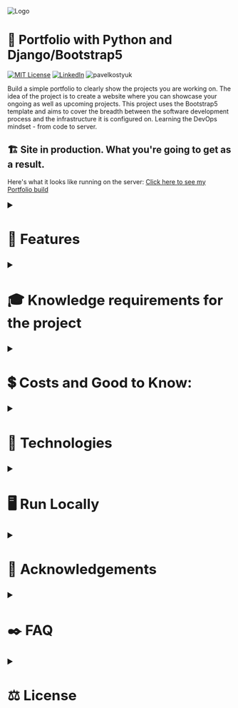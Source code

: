 
![Logo](https://www.mattlayman.com/img/python-django.png)

# 🚀 Portfolio with Python and Django/Bootstrap5

[![MIT License](https://img.shields.io/badge/License-MIT-green.svg)](https://choosealicense.com/licenses/mit/) [![LinkedIn](https://img.shields.io/badge/LinkedIn-Profile-blue)](https://www.linkedin.com/in/pavel-kostyuk-710a521b8/) ![pavelkostyuk](https://komarev.com/ghpvc/?username=pavelkostyuk\&label=Repository%20views\&color=0e75b6\&style=flat)

Build a simple portfolio to clearly show the projects you are working on. The idea of the project is to create a website where you can showcase your ongoing as well as upcoming projects. This project uses the Bootstrap5 template and aims to cover the breadth between the software development process and the infrastructure it is configured on. Learning the DevOps mindset - from code to server.

## 🏗️ Site in production. What you're going to get as a result.

Here's what it looks like running on the server: [Click here to see my Portfolio build](https://www.pavel-kostyuk-portfolio.tech/)

<details>

<summary style="font-size: 1.5em;"><h2> 🍭 Features</summary>

* This website is adaptive to screen size and works well on both mobile and desktop.
* You will be able to show a picture of yourself and write a short text about yourself on the home page.
* You will be able to showcase your projects on the "home" page.
* The site has a navigation header, and newly added projects will be displayed there too.
* You will be able to write and edit your blog posts in the admin panel with simple editing.
* You will be able to attach images, videos, and links in your posts.
* You will be able to create a separate contact page with your credentials.
* The website has functionality to upload images to the server and can use embedded video links.
* The website adds new projects in descending order from oldest to newest.
* You can customize the website as you want and use other different elements offered by Bootstrap 5.

</details>

<details>

<summary style="font-size: 1.5em;"><h2>🎓 Knowledge requirements for the project</summary>

* Basic Python
* Basic Django
* Basic Linux server (Ubuntu)
* Basic understanding and experience working with GIT/GitHub (version control)
* Basic understanding of Cloud infrastructure
* Basic understanding of databases/SQL (even if you will not need to manually create the database and work with database design, you will need to have "a picture in your head" of how it works in the background because the project uses two databases SQL lite and PostgreSQL one for local development and the other is used on the server side in production).
* Basic understanding of network (HTTP/HTTPS; ports 80, 443, port redirecting, TSL, SSL, SSH)
* Basic understanding of the software development process.

</details>

<details>

<summary style="font-size: 1.5em;"><h2>💲 Costs and Good to Know:</summary>

Additional costs include: purchasing a domain name, SSL certificate and using Cloud Infrastructure. To launch the application you will need to register with one of the following Cloud providers or another. I used DigitalOcean (see link below).

* Domain names are relatively cheap if they are .se or .eu. The price goes up for .com .tech and .co but we're talking about a few hundred SEK at most.
* SSL certificates are something you can save on as instead of buying one, you can configure one from Let'sEncrypt on the server side with automatic updates (their certificates are valid for three months)
* Cloud Infrastructure or rather the resources that will be needed are minimal. Of course you can register with one of the big companies that offer Cloud solutions - Azure, AWS, Google and pay for what you use but as a student you can use discounts that go along with GitHub's "bundle" for students.
* [Azure offers $100 for students where you can test their services and use a whole range of different services for free for 12 months](https://azure.microsoft.com/en-us/free/students/)
* [AWS has a so-called Free Tier that you can use during the first 12 months](https://aws.amazon.com/free/?all-free-tier.sort-by=item.additionalFields.SortRank\&all-free-tier.sort-order=asc\&awsf.Free%20Tier%20Types=\*all\&awsf.Free%20Tier%20Categories=\*all)
* [Google Cloud has a program for students as well but I haven't explored it](https://cloud.google.com/edu/students)
* [DigitalOcean offers $200 for students to use over a year. Click and see their offer here](https://www.digitalocean.com/github-students)

</details>

<details>

<summary style="font-size: 1.5em;"><h2>🔬 Technologies</summary>

* Bootstrap 5/ HTML/ CSS/ Javascript
* Python 3.11.0
* Django 4.2
* django-ckeditor 6.5.1
* gunicorn 19.9.0
* whitenoise 6.4.0
* Pillow 9.5.0

</details>

<details>

<summary style="font-size: 1.5em;"><h2> 🖥️ Run Locally</summary>

❗Use CMD

Clone the project

```cmd
git clone https://github.com/PavelKostyuk/Portfolio_Projekt.git
```

Go to the project directory

```cmd
cd Portfolio_Projekt\Portfolio
```

Create Virtual Env

```cmd
virtualenv env 
```

Activate Virtual env

```cmd
cd env\scripts & activate  
```

Navigate back to right project directory to install dependencies

```cmd
   cd ..\.. 
```

Install dependencies

```cmd
pip install -r requirements.txt
```

Makemigrations and migrate to create DB (SQLlite)

```cmd
python manage.py makemigrations && python manage.py migrate
```

Collect static files

```cmd
python manage.py collectstatic
```

Create user for admin panel

```cmd
python manage.py createsuperuser
```

* Note: No need for email. Create something simple like "admin" with password "abc123"

Run the server

```cmd
python manage.py runserver
```

* Browse to http://127.0.0.1:8000/admin on your local machine and login
* Press "Project" and create your first project.

Stop running server

```cmd
PRESS CTRL+C 
```

</details>

<details>

<summary style="font-size: 1.5em;"><h2> 📖 Acknowledgements</summary>

Here are some resources I have used to make this project possible. I encourage you to use them to accomplish your project successfully.

* [Bootstrap5 Album-theme](https://getbootstrap.com/docs/5.3/examples/album/)
* [Quickstart: Deploy a Python (Django or Flask) web app to Azure App Service](https://learn.microsoft.com/en-us/azure/app-service/quickstart-python?tabs=flask%2Cwindows%2Cazure-cli%2Cvscode-deploy%2Cdeploy-instructions-azportal%2Cterminal-bash%2Cdeploy-instructions-zip-azcli)
* [Django 4 - Build Portfolio Project with Bootstrap 5 (2023) - Udemy.](https://www.udemy.com/course/django-3-build-portfolio-project-with-django-from-scratch/)
* [Python Django Dev To Deployment (2023) - Udemy.](https://www.udemy.com/course/python-django-dev-to-deployment/)
* [Deploy Django on Linux - Udemy.](https://www.udemy.com/course/deploy-django-on-linux/)
* [How-do-i-install-an-ssl-certificate-on-a-droplet](https://docs.digitalocean.com/support/how-do-i-install-an-ssl-certificate-on-a-droplet/)
* [How-to-install-ssl-certificates](https://www.namecheap.com/support/knowledgebase/article.aspx/795/14/how-to-install-ssl-certificates/)
* [How-to-create-a-self-signed-ssl-certificate-for-nginx-in-ubuntu-20-04-1](https://www.digitalocean.com/community/tutorials/how-to-create-a-self-signed-ssl-certificate-for-nginx-in-ubuntu-20-04-1)
* [Dokumentation från DigitalOcean – “How To Set Up Django with Postgres, Nginx, and Gunicorn on Ubuntu 18.04”](https://www.digitalocean.com/community/tutorials/how-to-set-up-django-with-postgres-nginx-and-gunicorn-on-ubuntu-18-04)
* [Simple Django Deployment (part 12) - Setting up Supervisor -YouTube](https://youtu.be/ny2L15dOf4Q)
* [Django- CKEditor Tutorial (+ CodeSnippet) -YouTube](https://youtu.be/L6y6cn1XUfw)
* [Awesome Readme Templates](https://awesomeopensource.com/project/elangosundar/awesome-README-templates)
* [Awesome README](https://github.com/matiassingers/awesome-readme)
* [How to write a Good readme](https://bulldogjob.com/news/449-how-to-write-a-good-readme-for-your-github-project)

</details>

<details>

<summary style="font-size: 1.5em;"><h2> ✒️ FAQ</summary>

**Question 1: How do I deploy this project in a live production environment?**

It depends on which platform you decide to use and how you want to deploy it. There are various ways to do it, so you can choose the one you like. I have provided information about deployment in the “acknowledgments” section. I used DigitalOcean as a cloud provider.

**Question 2: Will you add new features to the project?**

Yes, I will implement other things in the project and will update the repository accordingly with new features that I develop.

**Question 3: Can I use this code and build my website on top of your initial setup?**

Yes, you can modify the code as you like.

</details>

<details>

<summary style="font-size: 1.5em;"><h2>⚖️ License</summary>

MIT License

Copyright (c) 2023 Pavel Kostyuk

Permission is hereby granted, free of charge, to any person obtaining a copy of this software and associated documentation files (the "Software"), to deal in the Software without restriction, including without limitation the rights to use, copy, modify, merge, publish, distribute, sublicense, and/or sell copies of the Software, and to permit persons to whom the Software is furnished to do so, subject to the following conditions:

The above copyright notice and this permission notice shall be included in all copies or substantial portions of the Software.

THE SOFTWARE IS PROVIDED "AS IS", WITHOUT WARRANTY OF ANY KIND, EXPRESS OR IMPLIED, INCLUDING BUT NOT LIMITED TO THE WARRANTIES OF MERCHANTABILITY, FITNESS FOR A PARTICULAR PURPOSE AND NONINFRINGEMENT. IN NO EVENT SHALL THE AUTHORS OR COPYRIGHT HOLDERS BE LIABLE FOR ANY CLAIM, DAMAGES OR OTHER LIABILITY, WHETHER IN AN ACTION OF CONTRACT, TORT OR OTHERWISE, ARISING FROM, OUT OF OR IN CONNECTION WITH THE SOFTWARE OR THE USE OR OTHER DEALINGS IN THE SOFTWARE.

</details>
